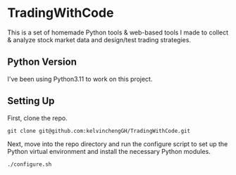 # TradingWithCode
This is a set of homemade Python tools & web-based tools I made to collect & analyze stock market data and design/test trading strategies.

## Python Version
I've been using Python3.11 to work on this project. 

## Setting Up
First, clone the repo.
```
git clone git@github.com:kelvinchengGH/TradingWithCode.git
```
Next, move into the repo directory and run the configure script to set up the Python virtual environment and install the necessary Python modules.
```
./configure.sh
```
